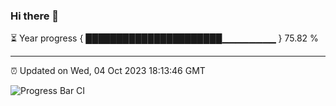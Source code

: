 ### Hi there 👋

⏳ Year progress { ██████████████████████▁▁▁▁▁▁▁▁ } 75.82 %

---

⏰ Updated on Wed, 04 Oct 2023 18:13:46 GMT

![Progress Bar CI](https://github.com/liununu/liununu/workflows/Progress%20Bar%20CI/badge.svg)
